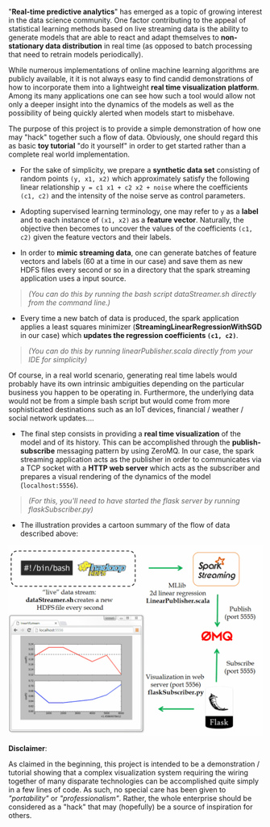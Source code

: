 "**Real-time predictive analytics**" has emerged as a topic of growing interest in the data science community.  One factor contributing to the appeal of statistical learning methods based on live streaming data is the ability to generate models that are able to react and adapt themselves to **non-stationary data distribution** in real time (as opposed to batch processing that need to retrain models periodically).

While numerous implementations of online machine learning algorithms are publicly available, it it is not always easy to find candid demonstrations of how to incorporate them into a lightweight **real time visualization platform**.  Among its many applications one can see how such a tool would allow not only a deeper insight into the dynamics of the models as well as the possibility of being quickly alerted when models start to misbehave.

The purpose of this project is to provide a simple demonstration of how one may "hack" together such a flow of data.
Obviously, one should regard this as basic **toy tutorial** "do it yourself" in order to get started rather than a complete real world implementation.

* For the sake of simplicity, we prepare a **synthetic data set** consisting of random points `(y, x1, x2)` which approximately satisfy the following linear relationship `y = c1 x1 + c2 x2 + noise` where the coefficients `(c1, c2)` and the intensity of the noise serve as control parameters.

- Adopting supervised learning terminology, one may refer to `y` as a **label** and to each instance of `(x1, x2)` as a **feature vector**.  Naturally, the objective then becomes to uncover the values of the coefficients `(c1, c2)` given the feature vectors 
and their labels. 

- In order to **mimic streaming data**, one can generate batches of feature vectors and labels (60 at a time in our case) and save them as new HDFS files every second or so in a directory that the spark streaming application uses a input source.
> _(You can do this by running the bash script dataStreamer.sh directly from the command line.)_

- Every time a new batch of data is produced, the spark application applies a least squares minimizer (**StreamingLinearRegressionWithSGD** in our case) which **updates the regression coefficients `(c1, c2)`**.
> _(You can do this by running linearPublisher.scala directly from your IDE for simplicity)_

Of course, in a real world scenario, generating real time labels would probably have its own intrinsic ambiguities 
depending on the particular business you happen to be operating in.  Furthermore, the underlying data would not be from a simple bash script but would come from more sophisticated destinations such as an IoT devices, financial / weather / social network updates....

- The final step consists in providing a **real time visualization** of the model and of its history.  This can be accomplished through the **publish-subscribe** messaging pattern by using ZeroMQ.  In our case, the spark streaming application acts as the publisher in order to communicates via a TCP socket with a **HTTP web server** which acts as the subscriber and prepares a visual rendering of the dynamics of the model (`localhost:5556`).
> _(For this, you'll need to have started the flask server by running flaskSubscriber.py)_

+ The illustration provides a cartoon summary of the flow of data described above:
<p align="center">
<img src="src/main/resources/demoLinearStream.gif" width="700"/>
</p>

**Disclaimer**:

As claimed in the beginning, this project is intended to be a demonstration / tutorial showing that a complex visualization system requiring the wiring together of many disparate technologies can be accomplished quite simply in a few lines of code.  As such, no special care has been given to _"portability"_ or _"professionalism"_.  Rather, the whole enterprise should be considered as a "hack" that may (hopefully) be a source of inspiration for others.
